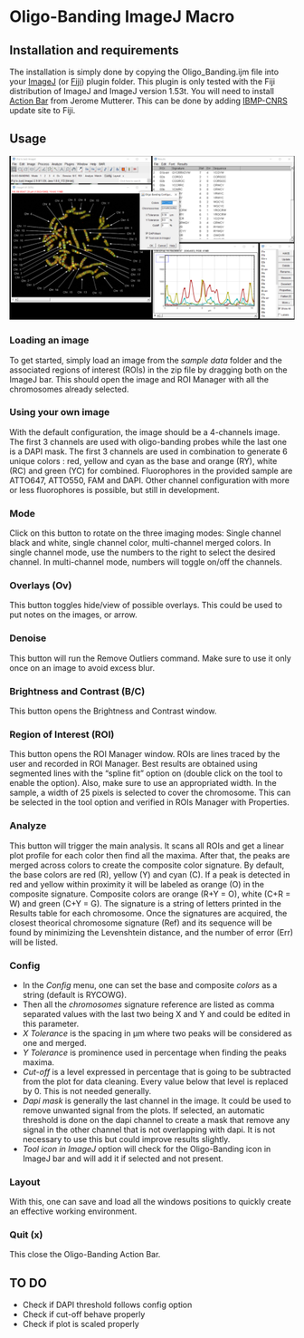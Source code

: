 # Oligo-Banding ImageJ Macro

## Installation and requirements
The installation is simply done by copying the Oligo_Banding.ijm file into your [ImageJ](https://imagej.net/) (or [Fiji](https://fiji.sc/)) plugin folder. This plugin is only tested with the Fiji distribution of ImageJ and ImageJ version 1.53t. You will need to install [Action Bar](https://figshare.com/articles/dataset/Custom_toolbars_and_mini_applications_with_Action_Bar/3397603/12) from Jerome Mutterer. This can be done by adding [IBMP-CNRS](https://sites.imagej.net/Mutterer/) update site to Fiji.

## Usage
<img src="https://github.com/alexandrebastien/Oligo-Banding/blob/main/oligo%20banding/Oligo-Banding%20Screenshot.png" width="600">

### Loading an image
To get started, simply load an image from the *sample data* folder and the associated regions of interest (ROIs) in the zip file by dragging both on the ImageJ bar. This should open the image and ROI Manager with all the chromosomes already selected.

### Using your own image
With the default configuration, the image should be a 4-channels image. The first 3 channels are used with oligo-banding probes while the last one is a DAPI mask. The first 3 channels are used in combination to generate 6 unique colors : red, yellow and cyan as the base and orange (RY), white (RC) and green (YC) for combined. Fluorophores in the provided sample are ATTO647, ATTO550, FAM and DAPI. Other channel configuration with more or less fluorophores is possible, but still in development.

### Mode
Click on this button to rotate on the three imaging modes: Single channel black and white, single channel color, multi-channel merged colors. In single channel mode, use the numbers to the right to select the desired channel. In multi-channel mode, numbers will toggle on/off the channels.

### Overlays (Ov)
This button toggles hide/view of possible overlays. This could be used to put notes on the images, or arrow.

### Denoise
This button will run the Remove Outliers command. Make sure to use it only once on an image to avoid excess blur.

### Brightness and Contrast (B/C)
This button opens the Brightness and Contrast window.

### Region of Interest (ROI)
This button opens the ROI Manager window. ROIs are lines traced by the user and recorded in ROI Manager. Best results are obtained using segmented lines with the “spline fit” option on (double click on the tool to enable the option). Also, make sure to use an appropriated width. In the sample, a width of 25 pixels is selected to cover the chromosome. This can be selected in the tool option and verified in ROIs Manager with Properties. 

### Analyze
This button will trigger the main analysis. It scans all ROIs and get a linear plot profile for each color then find all the maxima. After that, the peaks are merged across colors to create the composite color signature. By default, the base colors are red (R), yellow (Y) and cyan (C). If a peak is detected in red and yellow within proximity it will be labeled as orange (O) in the composite signature. Composite colors are orange (R+Y = O), white (C+R = W) and green (C+Y = G). The signature is a string of letters printed in the Results table for each chromosome. Once the signatures are acquired, the closest theorical chromosome signature (Ref) and its sequence will be found by minimizing the Levenshtein distance, and the number of error (Err) will be listed.

### Config
* In the *Config* menu, one can set the base and composite *colors* as a string (default is RYCOWG).
* Then all the *chromosomes* signature reference are listed as comma separated values with the last two being X and Y and could be edited in this parameter.
* *X Tolerance* is the spacing in µm where two peaks will be considered as one and merged.
* *Y Tolerance* is prominence used in percentage when finding the peaks maxima.
* *Cut-off* is a level expressed in percentage that is going to be subtracted from the plot for data cleaning. Every value below that level is replaced by 0. This is not needed generally.
* *Dapi mask* is generally the last channel in the image. It could be used to remove unwanted signal from the plots. If selected, an automatic threshold is done on the dapi channel to create a mask that remove any signal in the other channel that is not overlapping with dapi. It is not necessary to use this but could improve results slightly.
* *Tool icon in ImageJ* option will check for the Oligo-Banding icon in ImageJ bar and will add it if selected and not present.

### Layout
With this, one can save and load all the windows positions to quickly create an effective working environment.

### Quit (x)
This close the Oligo-Banding Action Bar.

## TO DO

* Check if DAPI threshold follows config option
* Check if cut-off behave properly
* Check if plot is scaled properly

